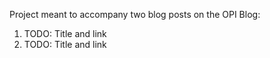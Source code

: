Project meant to accompany two blog posts on the OPI Blog:   
1) TODO: Title and link   
2) TODO: Title and link   
